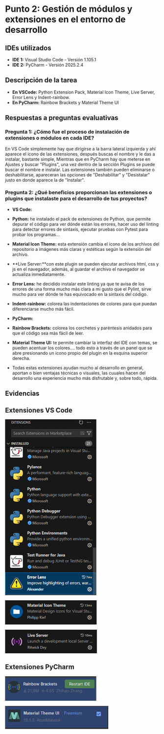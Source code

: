 # Punto 2: Gestión de módulos y extensiones en el entorno de desarrollo

## IDEs utilizados
- **IDE 1:** Visual Studio Code - Versión 1.105.1 
- **IDE 2:** PyCharm - Versión 2025.2.4

## Descripción de la tarea

- **En VSCode:** Python Extension Pack, Material Icon Theme, Live Server, Error Lens y Indent-rainbow.
- **En PyCharm:** Rainbow Brackets y Material Theme UI 

## Respuestas a preguntas evaluativas

### Pregunta 1: ¿Cómo fue el proceso de instalación de extensiones o módulos en cada IDE?
En VS Code simplemente hay que dirigirse a la barra lateral izquierda y ahí aparece el ícono de las extensiones, después buscas el nombre y le das a instalar, bastante simple, Mientras que en PyCharm hay que meterse en Ajustes y buscar "Plugins", una vez dentro de la sección Plugins se puede buscar el nombre e instalar. Las extensiones también pueden eliminarse o deshabilitarse, apareceran las opciones de "Deshabilitar" y "Desistalar" justo en donde aparece la de "Instalar".

### Pregunta 2: ¿Qué beneficios proporcionan las extensiones o plugins que instalaste para el desarrollo de tus proyectos?
- **VS Code:**
- **Python:** he instalado el pack de extensiones de Python, que permite depurar el código para ver dónde están los errores, hacer uso del linting para detectar errores de sintaxis, ejecutar pruebas con Pytest para probar los programas...
- **Material Icon Theme:** esta extensión cambia el icono de los archivos del repositorio a imágenes más claras y estéticas según la extensión del archivo.
- **Live Server:**con este plugin se pueden ejecutar archivos html, css y js en el navegador, además, al guardar el archivo el navegador se actualiza inmediatamente.
- **Error Lens:** he decidido instalar este linting ya que te avisa de los errores de una forma mucho más clara a mi gusto que el Pylint, sirve mucho para ver dónde te has equivocado en la sintaxis del código.
- **Indent-rainbow:** colorea las indentaciones de colores para que puedan diferenciarse mucho más fácil.

- **PyCharm:**
- **Rainbow Brackets:** colorea los corchetes y paréntesis anidados para que el código sea más fácil de leer.
- **Material Theme UI:** te permite cambiar la interfaz del IDE con temas, se pueden acentuar los colores.... todo esto a través de un panel que se abre presionando un icono propio del plugin en la esquina superior derecha.

- Todas estas extensiones ayudan mucho al desarrollo en general, aportan o bien ventajas técnicas o visuales, las cuuales hacen del desarrollo una experiencia mucho más disfrutable y, sobre todo, rápida.

## Evidencias
## Extensiones VS Code
![Panel de extensiones VS Code](/entregas_individuales/MMB/capturas/extensiones_vs1.png)

![Panel de extensiones VS Code](/entregas_individuales/MMB/capturas/extensiones_vs2.png)

![Panel de extensiones VS Code](/entregas_individuales/MMB/capturas/extensiones_vs3.png)


## Extensiones PyCharm
![Panel de extensiones PyCharm](/entregas_individuales/MMB/capturas/extensiones_pycharm1.png)

![Panel de extensiones PyCharm](/entregas_individuales/MMB/capturas/extensiones_pycharm2.png)

